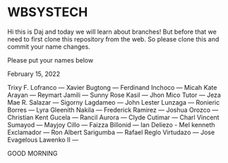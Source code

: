 # WBSYSTECH

Hi this is Daj and today we will learn about branches! But before that we need to first clone this repository from the web. So please clone this and commit your name changes.


Please put your names below

February 15, 2022


Trixy F. Lofranco —
Xavier Bugtong —
Ferdinand Inchoco —
Micah Kate Arayan —
Reymart Jamili —
Sunny Rose Kasil —
Jhon Mico Tutor —
Jeza Mae R. Salazar —
Sigorny Lagdameo —
John Lester Lunzaga —
Ronieric Borres —
Lyra Gleenith Nakila —
Frederick Ramirez —
Joshua Orozco —
Christian Kent Gucela —
Rancil Aurora —
Clyde Cutimar —
Charl Vincent Sumayod —
Mayjoy Cillo —
Faizza Billonid —
Ian Deliezo -
Mel kenneth Exclamador —
Ron Albert Sarigumba —
Rafael Reglo Virtudazo —
Jose Evagelous Lawenko II —



GOOD MORNING